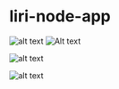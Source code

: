 # liri-node-app

![alt text](https://techcrunch.com/wp-content/uploads/2015/04/codecode.jpg?w=730&crop=1)
![Alt text](Foscat/liri-node-app/node-app/bandsintown.png?raw=true "Title")

![alt text](https://raw.githubusercontent.com/Foscat/liri-node-app/node-app/omdb.png)

![alt text](https://raw.githubusercontent.com/Foscat/liri-node-app/node-app/branch/path/to/spotify.png)
